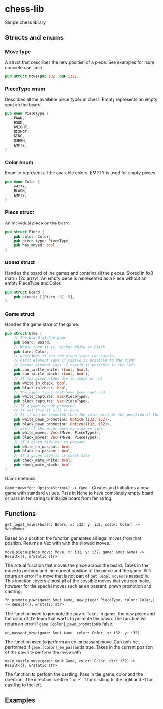 # chess-lib

Simple chess library

## Structs and enums

### Move type

A struct that describes the new position of a piece. See examples for more concrete use case

```rust
pub struct Move(pub i32, pub i32);
```

### PieceType enum

Describes all the available piece types in chess. Empty represents an empty spot on the board

```rust
pub enum PieceType {
    PAWN,
    ROOK,
    KNIGHT,
    BISHOP,
    KING,
    QUEEN,
    EMPTY,
}
```

### Color enum

Enum to represent all the available colors. EMPTY is used for empty pieces

```rust
pub enum Color {
    WHITE,
    BLACK,
    EMPTY,
}
```

### Piece struct

An individual piece on the board.

```rust
pub struct Piece {
    pub color: Color,
    pub piece_type: PieceType,
    pub has_moved: bool,
}
```

### Board struct

Handles the board of the games and contains all the pieces. Stored in 8x8 matrix (2d array). An empty piece is represented as a Piece without an empty PieceType and Color.

```rust
pub struct Board {
    pub pieces: [[Piece; 8]; 8],
}
```

### Game struct

Handles the game state of the game.

```rust
pub struct Game {
    // The board of the game
    pub board: Board,
    // Whose turn it is, either White or Black
    pub turn: Color,
    // Describes if the the given sides can castle
    // First element says if castle is possible to the right
    // Second element says if castle is possible to the left
    pub can_castle_white: (bool, bool),
    pub can_castle_black: (bool, bool),
    // If the given sides are in check or not
    pub white_in_check: bool,
    pub black_in_check: bool,
    // The piece types that have been captured
    pub white_captures: Vec<PieceType>,
    pub black_captures: Vec<PieceType>,
    // If a pawn can be promoted
    // If not then it will be none
    // If it can be promoted then the value will be the position of that pawn
    pub white_pawn_promotion: Option<(i32, i32)>,
    pub black_pawn_promotion: Option<(i32, i32)>,
    // List of the moves been by a given side
    pub white_moves: Vec<(Move, PieceType)>,
    pub black_moves: Vec<(Move, PieceType)>,
    // If a given side can en passant
    pub white_en_passant: bool,
    pub black_en_passant: bool,
    // If a given side is in check mate
    pub check_mate_white: bool,
    pub check_mate_black: bool,
}
```

Game methods:

`Game::new(fen: Option<String>) -> Game` - Creates and initializes a new game with standard values. Pass in None to have completely empty board or pass in fen string to initialize board from fen string.

## Functions

`get_legal_moves(board: Board, x: i32, y: i32, color: Color) -> Vec<Move>`

Based on a position the function generates all legal moves from that position. Returns a Vec with with the allowed moves.

`move_piece(piece_move: Move, x: i32, y: i32, game: &mut Game) -> Result<(), &'static str>`

The actual function that moves the piece across the board. Takes in the move to perform and the current position of the piece and the game. Will return an error if a move that is not part of `get_legal_moves` is passed in. This function covers almost all of the possible moves that you can make, however for the special moves such as en passant, prawn promotion and castling.

`fn promote_pawn(game: &mut Game, new_piece: PieceType, color: Color,) -> Result<(), &'static str>`

The function used to promote the pawn. Takes in game, the new piece and the color of the team that wants to promote the pawn. The function will return an error if `game.[color]_pawn_promotion`is false.

`en_passant_move(game: &mut Game, color: Color, x: i32, y: i32)`

The function used to perform an en en passant move. Can only be performed if `game.[color]_en_passant`is true. Takes in the current position of the pawn to perform the move with.

`make_castle_move(game: &mut Game, color: Color, dir: i32) -> Result<(), &'static str>`

The function to perform the castling. Pass in the game, color and the direction. The direction is either 1 or -1. 1 for castling to the right and -1 for castling to the left.

## Examples

```

```
